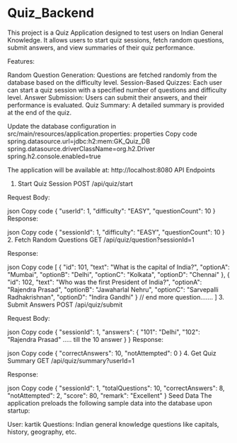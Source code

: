 # Quiz_Backend

This project is a Quiz Application designed to test users on Indian General Knowledge. It allows users to start quiz sessions, fetch random questions, submit answers, and view summaries of their quiz performance.

Features:

Random Question Generation: Questions are fetched randomly from the database based on the difficulty level.
Session-Based Quizzes: Each user can start a quiz session with a specified number of questions and difficulty level.
Answer Submission: Users can submit their answers, and their performance is evaluated.
Quiz Summary: A detailed summary is provided at the end of the quiz.

Update the database configuration in src/main/resources/application.properties:
properties
Copy code
spring.datasource.url=jdbc:h2:mem:GK_Quiz_DB
spring.datasource.driverClassName=org.h2.Driver
spring.h2.console.enabled=true

The application will be available at: http://localhost:8080
API Endpoints
1. Start Quiz Session
POST /api/quiz/start

Request Body:

json
Copy code
{
  "userId": 1,
  "difficulty": "EASY",
  "questionCount": 10
}
Response:

json
Copy code
{
  "sessionId": 1,
  "difficulty": "EASY",
  "questionCount": 10
}
2. Fetch Random Questions
GET /api/quiz/question?sessionId=1

Response:

json
Copy code
[
  {
    "id": 101,
    "text": "What is the capital of India?",
    "optionA": "Mumbai",
    "optionB": "Delhi",
    "optionC": "Kolkata",
    "optionD": "Chennai"
  },
  {
    "id": 102,
    "text": "Who was the first President of India?",
    "optionA": "Rajendra Prasad",
    "optionB": "Jawaharlal Nehru",
    "optionC": "Sarvepalli Radhakrishnan",
    "optionD": "Indira Gandhi"
  }
  // end more question.......
]
3. Submit Answers
POST /api/quiz/submit

Request Body:

json
Copy code
{
  "sessionId": 1,
  "answers": {
    "101": "Delhi",
    "102": "Rajendra Prasad"
    .....
    till the 10 answer
  }
}
Response:

json
Copy code
{
  "correctAnswers": 10,
  "notAttempted": 0
}
4. Get Quiz Summary
GET /api/quiz/summary?userId=1

Response:

json
Copy code
{
  "sessionId": 1,
  "totalQuestions": 10,
  "correctAnswers": 8,
  "notAttempted": 2,
  "score": 80,
  "remark": "Excellent"
}
Seed Data
The application preloads the following sample data into the database upon startup:

User: kartik
Questions: Indian general knowledge questions like capitals, history, geography, etc.
